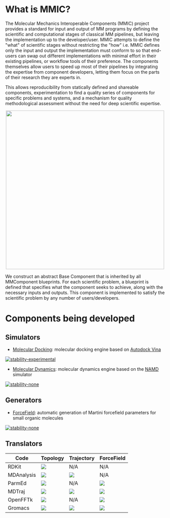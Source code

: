 # What is MMIC?
The Molecular Mechanics Interoperable Components (MMIC) project provides a standard for input and output of MM programs by defining the scientific and computational stages of classical MM pipelines, but leaving the implementation up to the developer/user. MMIC attempts to define the "what" of scientific stages without restricting the "how" i.e. MMIC defines only the input and output the implementation must conform to so that end-users can swap out different implementations with minimal effort in their existing pipelines, or workflow tools of their preference. The components themselves allow users to speed up most of their pipelines by integrating the expertise from component developers, letting them focus on the parts of their research they are experts in.

This allows reproducibility from statically defined and shareable components, experimentation to find a quality series of components for specific problems and systems, and a mechanism for quality methodological assessment without the need for deep scientific expertise.

<p align="center">
    <img src="https://github.com/MolSSI/MMIC/raw/master/mmcomponents/data/imgs/mm_component_hierarchy.png" width="500">
</p>

We construct an abstract Base Component that is inherited by all MMComponent blueprints. For each scientific problem, a blueprint is defined that specifies what the component seeks to achieve, along with the necessary inputs and outputs. This component is implemented to satisfy the scientific problem by any number of users/developers.

# Components being developed

## Simulators
- [Molecular Docking](https://github.com/MolSSI/MMComponents_docking): molecular docking engine based on [Autodock Vina](http://vina.scripps.edu)

[![stability-experimental](https://img.shields.io/badge/status-experimental-orange.svg?style=for-the-badge)](https://github.com/emersion/stability-badges#experimental)

- [Molecular Dynamics](https://github.com/MolSSI/MMComponents_dynamics): molecular dynamics engine based on the [NAMD](https://www.ks.uiuc.edu/Research/namd) simulator

[![stability-none](https://img.shields.io/badge/status-none-red.svg?style=for-the-badge)](https://github.com/emersion/stability-badges#experimental)

## Generators
- [ForceField](https://github.com/MolSSI/MMComponents_forcefield): automatic generation of Martini forcefield parameters for small organic molecules

[![stability-none](https://img.shields.io/badge/status-none-red.svg?style=for-the-badge)](https://github.com/emersion/stability-badges#experimental)

## Translators
| Code       	| Topology 	| Trajectory 	| ForceField 	|
|------------	|----------	|------------	|------------	|
| RDKit      	|<img src="https://img.shields.io/badge/EXP%20-%2314354C.svg?&style=flat&logo=python&logoColor=white"/>| N/A | N/A |
| MDAnalysis 	|<img src="https://img.shields.io/badge/EXP%20-%2314354C.svg?&style=flat&logo=python&logoColor=white"/>|<img src="https://img.shields.io/badge/EXP%20-%2314354C.svg?&style=flat&logo=python&logoColor=white"/>| N/A |
| ParmEd  	    |<img src="https://img.shields.io/badge/EXP%20-%2314354C.svg?&style=flat&logo=python&logoColor=white"/>| N/A |<img src="https://img.shields.io/badge/NONE%20-%2314354C.svg?&style=flat&logo=python&logoColor=white"/>|
| MDTraj        |<img src="https://img.shields.io/badge/NONE%20-%2314354C.svg?&style=flat&logo=python&logoColor=white"/>|<img src="https://img.shields.io/badge/NONE%20-%2314354C.svg?&style=flat&logo=python&logoColor=white"/>|<img src="https://img.shields.io/badge/EXP%20-%2314354C.svg?&style=flat&logo=python&logoColor=white"/>|
| OpenFFTk      |<img src="https://img.shields.io/badge/NONE%20-%2314354C.svg?&style=flat&logo=python&logoColor=white"/>| N/A | <img src="https://img.shields.io/badge/NONE%20-%2314354C.svg?&style=flat&logo=python&logoColor=white"/>|
| Gromacs       |<img src="https://img.shields.io/badge/NONE%20-%2314354C.svg?&style=flat&logo=python&logoColor=white"/>|<img src="https://img.shields.io/badge/NONE%20-%2314354C.svg?&style=flat&logo=python&logoColor=white"/>| <img src="https://img.shields.io/badge/NONE%20-%2314354C.svg?&style=flat&logo=python&logoColor=white"/>|
